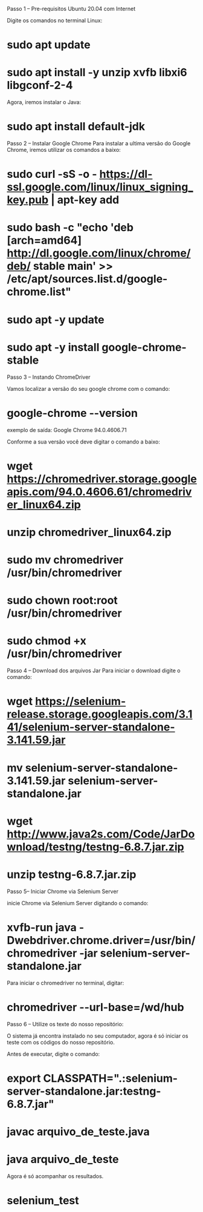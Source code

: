 Passo 1 – Pre-requisitos
Ubuntu 20.04 com Internet

Digite os comandos no terminal Linux:

# sudo apt update 
# sudo apt install -y unzip xvfb libxi6 libgconf-2-4 

Agora, iremos instalar o Java:

# sudo apt install default-jdk 

Passo 2 – Instalar Google Chrome
Para instalar a ultima versão do Google Chrome, iremos utilizar os comandos a baixo:

# sudo curl -sS -o - https://dl-ssl.google.com/linux/linux_signing_key.pub | apt-key add 
# sudo bash -c "echo 'deb [arch=amd64] http://dl.google.com/linux/chrome/deb/ stable main' >> /etc/apt/sources.list.d/google-chrome.list" 
# sudo apt -y update 
# sudo apt -y install google-chrome-stable 

Passo 3 – Instando ChromeDriver

Vamos localizar a versão do seu google chrome com o comando:

# google-chrome --version 

exemplo de saída:
Google Chrome 94.0.4606.71

Conforme a sua versão você deve digitar o comando a baixo:

# wget https://chromedriver.storage.googleapis.com/94.0.4606.61/chromedriver_linux64.zip 
# unzip chromedriver_linux64.zip 
# sudo mv chromedriver /usr/bin/chromedriver 
# sudo chown root:root /usr/bin/chromedriver 
# sudo chmod +x /usr/bin/chromedriver 

Passo 4 – Download dos arquivos Jar 
Para iniciar o download digite o comando:
# wget https://selenium-release.storage.googleapis.com/3.141/selenium-server-standalone-3.141.59.jar 
# mv selenium-server-standalone-3.141.59.jar selenium-server-standalone.jar 
# wget http://www.java2s.com/Code/JarDownload/testng/testng-6.8.7.jar.zip 
# unzip testng-6.8.7.jar.zip 

Passo 5– Iniciar Chrome via Selenium Server

inicie Chrome via Selenium Server digitando o comando:

# xvfb-run java -Dwebdriver.chrome.driver=/usr/bin/chromedriver -jar selenium-server-standalone.jar 

Para iniciar o chromedriver no terminal, digitar: 

# chromedriver --url-base=/wd/hub 


Passo 6 – Utilize os texte do nosso repositório:

O sistema já encontra instalado no seu computador, agora é só iniciar os teste com os códigos do nosso repositório. 

Antes de executar, digite o comando:

# export CLASSPATH=".:selenium-server-standalone.jar:testng-6.8.7.jar" 
# javac arquivo_de_teste.java 
# java arquivo_de_teste 

Agora é só acompanhar os resultados.


# selenium_test
